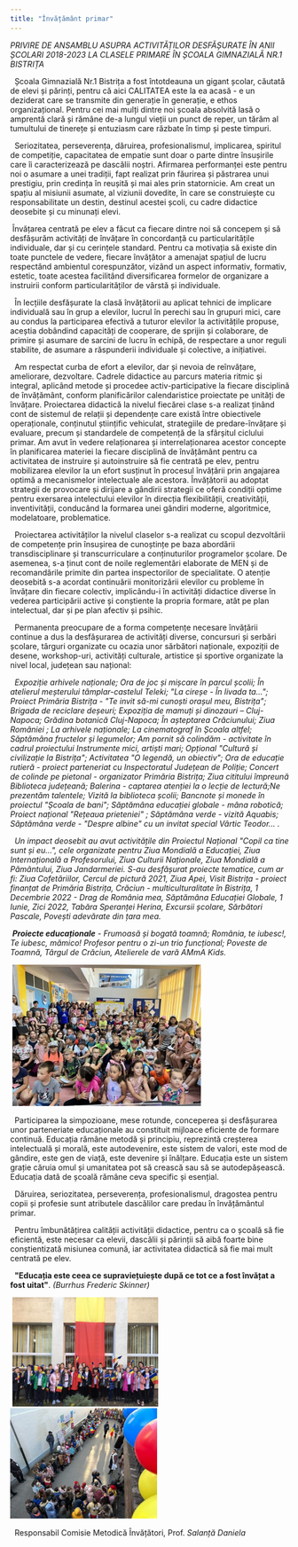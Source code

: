 ```yaml
---
title: "Învățământ primar"
---
```


*PRIVIRE DE ANSAMBLU ASUPRA ACTIVITĂȚILOR DESFĂȘURATE ÎN ANII ȘCOLARI 2018-2023 LA CLASELE PRIMARE ÎN ȘCOALA GIMNAZIALĂ NR.1 BISTRIȚA*

&nbsp; Școala Gimnazială Nr.1 Bistrița a fost întotdeauna un gigant școlar, căutată de elevi și părinți, pentru că aici CALITATEA este la ea acasă - e un deziderat care se transmite din generație în generație, e ethos organizațional. Pentru cei mai mulți dintre noi școala absolvită lasă o amprentă clară și rămâne de-a lungul vieții un punct de reper, un tărâm al tumultului de tinerețe și entuziasm care răzbate în timp și peste timpuri.

&nbsp; Seriozitatea, perseverența, dăruirea, profesionalismul, implicarea, spiritul de competiție, capacitatea de empatie sunt doar o parte dintre însușirile care îi caracterizează pe dascălii noștri.
Afirmarea performanței este pentru noi o asumare a unei tradiții, fapt realizat prin făurirea și păstrarea unui prestigiu, prin credința în reușită și mai ales prin statornicie. Am creat un spațiu al misiunii asumate, al viziunii dovedite, în care se construiește cu responsabilitate un destin, destinul acestei școli, cu cadre didactice deosebite și cu minunați elevi.

&nbsp;Învățarea centrată pe elev a făcut ca fiecare dintre noi să concepem și să desfășurăm activități de învățare în concordanță cu particularitățile individuale, dar și cu cerințele standard.
Pentru ca motivația să existe din toate punctele de vedere, fiecare învățător a amenajat spațiul de lucru respectând ambientul corespunzător, vizând un aspect informativ, formativ, estetic, toate acestea facilitând diversificarea formelor de organizare a instruirii conform particularităților de vârstă și individuale.

&nbsp; În lecțiile desfășurate la clasă învățătorii au aplicat tehnici de implicare individuală sau în grup a elevilor, lucrul în perechi sau în grupuri mici, care au condus la participarea efectivă a tuturor elevilor la activitățile propuse, aceștia dobândind capacități de cooperare, de sprijin și colaborare, de primire și asumare de sarcini de lucru în echipă, de respectare a unor reguli stabilite, de asumare a răspunderii individuale și colective, a inițiativei.

&nbsp; Am respectat curba de efort a elevilor, dar și nevoia de reînvățare, ameliorare, dezvoltare. Cadrele didactice au parcurs materia ritmic și integral, aplicând metode și procedee activ-participative la fiecare disciplină de învățământ, conform planificărilor calendaristice proiectate pe unități de învățare. Proiectarea didactică la nivelul fiecărei clase s-a realizat ținând cont de sistemul de relații și dependențe care există între obiectivele operaționale, conținutul științific vehiculat, strategiile de predare-învățare și evaluare, precum și standardele de competență de la sfârșitul ciclului primar. Am avut în vedere relaționarea și interrelaționarea acestor concepte în planificarea materiei la fiecare disciplină de învățământ pentru ca activitatea de instruire și autoinstruire să fie centrată pe elev, pentru mobilizarea elevilor la un efort susținut în procesul învățării prin angajarea optimă a mecanismelor intelectuale ale acestora. Învățătorii au adoptat strategii de provocare și dirijare a gândirii strategii ce oferă condiții optime pentru exersarea intelectului elevilor în direcția flexibilității, creativității, inventivității, conducând la formarea unei gândiri moderne, algoritmice, modelatoare, problematice.

&nbsp; Proiectarea activităților  la nivelul claselor s-a realizat cu scopul dezvoltării de competențe prin însușirea de cunoștințe pe baza abordării transdisciplinare și transcurriculare a conținuturilor programelor școlare. De asemenea, s-a ținut cont de noile reglementări elaborate de MEN și de recomandările primite din partea inspectorilor de specialitate. O atenție deosebită s-a acordat continuării monitorizării elevilor cu probleme în învățare din fiecare colectiv, implicându-i în activități didactice diverse în vederea participării active și conștiente la propria formare, atât pe plan intelectual, dar și pe plan afectiv și psihic.

&nbsp; Permanenta preocupare de a forma competențe necesare învățării continue a dus la desfășurarea de activități diverse, concursuri și serbări școlare, târguri organizate cu ocazia unor sărbători naționale, expoziții de desene, workshop-uri, activități culturale, artistice și sportive organizate la nivel local, județean sau național:

 &nbsp; *Expoziție arhivele naționale; Ora de joc și mișcare în parcul școlii; În atelierul meșterului tâmplar-castelul Teleki; "La cireșe - În livada ta..."; Proiect Primăria Bistrița - "Te invit să-mi cunoști orașul meu, Bistrița"; Brigada de reciclare deșeuri; Expoziția de mamuți și dinozauri – Cluj-Napoca; Grădina botanică Cluj-Napoca; În așteptarea Crăciunului; Ziua României ; La arhivele naționale; La cinematograf în Școala altfel; Săptămâna fructelor și legumelor; Am pornit să colindăm - activitate în cadrul proiectului Instrumente mici, artiști mari; Opțional "Cultură și civilizație la Bistrița"; Activitatea "O legendă, un obiectiv"; Ora de educație rutieră - proiect parteneriat cu Inspectoratul Județean de Poliție; Concert de colinde pe pietonal - organizator Primăria Bistrița; Ziua cititului împreună Biblioteca județeană; Balerina - captarea atenției la o lecție de lectură;Ne prezentăm talentele; Vizită la biblioteca școlii; Bancnote și monede în proiectul "Școala de bani"; Săptămâna educației globale - mâna robotică; Proiect național "Rețeaua prieteniei" ; Săptămâna verde - vizită Aquabis; Săptămâna verde - "Despre albine" cu un invitat special Vârtic Teodor... .*

&nbsp; *Un impact deosebit au avut activitățile din  Proiectul  Național "Copil ca tine sunt și eu…", cele organizate pentru Ziua Mondială a Educației, Ziua Internațională a Profesorului, Ziua Culturii Naționale, Ziua Mondială a Pământului, Ziua Jandarmeriei. S-au desfășurat proiecte tematice, cum ar fi: Ziua Cofetăriilor, Cercul de pictură 2021, Ziua Apei, Visit Bistrița - proiect finanțat de Primăria Bistrița, Crăciun - multiculturalitate în Bistrița, 1 Decembrie 2022 - Drag de România mea, Săptămâna Educației Globale, 1 Iunie, Zici 2022, Tabăra Speranței Herina, Excursii școlare, Sărbători Pascale, Povești adevărate din țara mea.*

&nbsp;***Proiecte educaționale** - Frumoasă și bogată toamnă; România, te iubesc!, Te iubesc, mămico! Profesor pentru o zi-un trio funcțional; Poveste de Toamnă, Târgul de Crăciun,  Atelierele de vară AMmA Kids.*

 &nbsp;![Alt text](2a-c.png)

&nbsp; Participarea la simpozioane, mese rotunde, conceperea și desfășurarea unor parteneriate educaționale au constituit mijloace eficiente de formare continuă. Educația rămâne metodă și principiu, reprezintă creșterea intelectuală și morală, este autodevenire, este sistem de valori, este mod de gândire, este gen de viață, este devenire și înălțare. Educația este un sistem grație căruia omul și umanitatea pot să crească sau să se autodepășească. Educația dată de școală rămâne ceva specific și esențial.

 &nbsp; Dăruirea, seriozitatea, perseverența, profesionalismul, dragostea pentru copii și profesie sunt atributele dascălilor care predau în învățământul primar.

 &nbsp; Pentru îmbunătățirea calității  activității didactice, pentru ca o școală să fie eficientă, este necesar ca elevii, dascălii și părinții să aibă foarte bine conștientizată misiunea comună, iar activitatea didactică să fie mai mult centrată  pe elev.

&nbsp; **"Educația este ceea ce supraviețuiește după ce tot ce a fost învățat a fost uitat"**. *(Burrhus Frederic Skinner)*

 &nbsp;![Alt text](3d.png)  &nbsp;![Alt text](3s.png)

 &nbsp; Responsabil Comisie Metodică Învățători, Prof. *Salanță Daniela*
